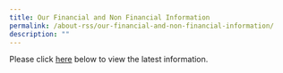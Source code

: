 ```yaml
---
title: Our Financial and Non Financial Information
permalink: /about-rss/our-financial-and-non-financial-information/
description: ""
---
```

Please click [here](/files/Red%20Swastika%20School%20(08Feb2023).pdf) below to view the latest information.